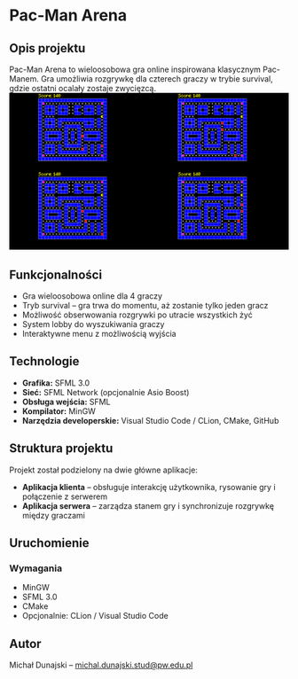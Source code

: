 # Pac-Man Arena

## Opis projektu
Pac-Man Arena to wieloosobowa gra online inspirowana klasycznym Pac-Manem. Gra umożliwia rozgrywkę dla czterech graczy w trybie survival, gdzie ostatni ocalały zostaje zwycięzcą.
![img.png](img.png)
## Funkcjonalności
- Gra wieloosobowa online dla 4 graczy
- Tryb survival – gra trwa do momentu, aż zostanie tylko jeden gracz
- Możliwość obserwowania rozgrywki po utracie wszystkich żyć
- System lobby do wyszukiwania graczy
- Interaktywne menu z możliwością wyjścia

## Technologie
- **Grafika:** SFML 3.0
- **Sieć:** SFML Network (opcjonalnie Asio Boost)
- **Obsługa wejścia:** SFML
- **Kompilator:** MinGW
- **Narzędzia developerskie:** Visual Studio Code / CLion, CMake, GitHub

## Struktura projektu
Projekt został podzielony na dwie główne aplikacje:
- **Aplikacja klienta** – obsługuje interakcję użytkownika, rysowanie gry i połączenie z serwerem
- **Aplikacja serwera** – zarządza stanem gry i synchronizuje rozgrywkę między graczami

## Uruchomienie
### Wymagania
- MinGW
- SFML 3.0
- CMake
- Opcjonalnie: CLion / Visual Studio Code

## Autor
Michał Dunajski – michal.dunajski.stud@pw.edu.pl
